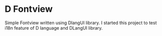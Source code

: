 D Fontview
==========

Simple Fontview written using DlangUI library.
I started this project to test i18n feature of D language and DLangUI library.
